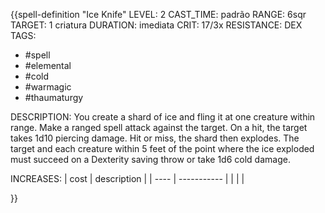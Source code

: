 {{spell-definition "Ice Knife"
LEVEL: 2
CAST_TIME: padrão
RANGE: 6sqr
TARGET: 1 criatura
DURATION: imediata
CRIT: 17/3x
RESISTANCE: DEX
TAGS:
- #spell
- #elemental
- #cold 
- #warmagic 
- #thaumaturgy 

DESCRIPTION:
You create a shard of ice and fling it at one creature within range. Make a ranged spell attack against the target. On a hit, the target takes 1d10 piercing damage. Hit or miss, the shard then explodes. The target and each creature within 5 feet of the point where the ice exploded must succeed on a Dexterity saving throw or take 1d6 cold damage.

INCREASES:
| cost | description |
| ---- | ----------- |
|      |             |

}}